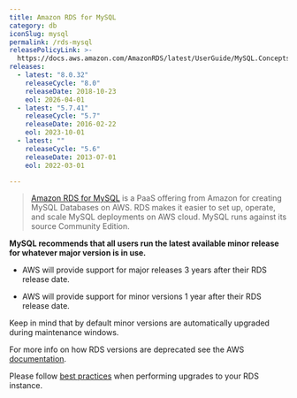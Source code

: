 ```yaml
---
title: Amazon RDS for MySQL
category: db
iconSlug: mysql
permalink: /rds-mysql
releasePolicyLink: >-
  https://docs.aws.amazon.com/AmazonRDS/latest/UserGuide/MySQL.Concepts.VersionMgmt.html
releases:
  - latest: "8.0.32"
    releaseCycle: "8.0"
    releaseDate: 2018-10-23
    eol: 2026-04-01
  - latest: "5.7.41"
    releaseCycle: "5.7"
    releaseDate: 2016-02-22
    eol: 2023-10-01
  - latest: ""
    releaseCycle: "5.6"
    releaseDate: 2013-07-01
    eol: 2022-03-01

---
```


> [Amazon RDS for MySQL](https://aws.amazon.com/rds/MySQL) is a PaaS offering from Amazon for creating MySQL Databases on AWS. RDS makes it easier to set up, operate, and scale MySQL deployments on AWS cloud. MySQL runs against its source Community Edition.

**MySQL recommends that all users run the latest available minor release for whatever major version is in use.**

- AWS will provide support for major releases 3 years after their RDS release date.

- AWS will provide support for minor versions 1 year after their RDS release date.

Keep in mind that by default minor versions are automatically upgraded during maintenance windows.

For more info on how RDS versions are deprecated see the AWS [documentation](https://aws.amazon.com/rds/faqs/#What_happens_when_an_Amazon_RDS_DB_engine_version_is_deprecated.3F).

Please follow [best practices](https://aws.amazon.com/blogs/database/best-practices-for-upgrading-amazon-rds-for-mysql-and-amazon-rds-for-mariadb) when performing upgrades to your RDS instance.
